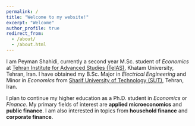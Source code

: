```yaml
---
permalink: /
title: "Welcome to my website!"
excerpt: "Welcome"
author_profile: true
redirect_from: 
  - /about/
  - /about.html
---
```


I am Peyman Shahidi, currently a second year M.Sc. student of *Economics* at <a href="https://teias.institute" target="_blank" rel="noopener noreferrer">Tehran Institute for Advanced Studies (TeIAS)</a>, Khatam University, Tehran, Iran.
I have obtained my B.Sc. Major in *Electrical Engineering* and Minor in *Economics* from <a href="http://www.en.sharif.edu" target="_blank" rel="noopener noreferrer">Sharif University of Technology (SUT)</a>, Tehran, Iran.

I plan to continue my higher education as a Ph.D. student in *Economics* or *Finance*. My primary fields of interest are **applied microeconomics** and **public finance**. I am also interested in topics from **household finance** and **corporate finance**.
